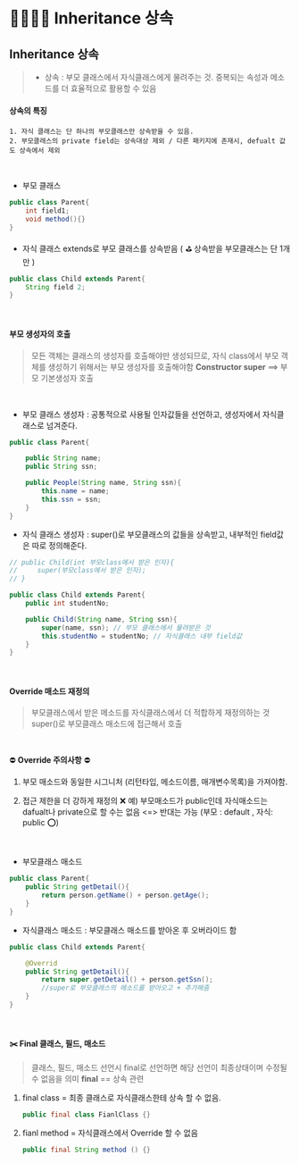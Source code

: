 # 👨‍👩‍👧‍👦 Inheritance 상속

## Inheritance 상속

> - 상속 : 부모 클래스에서 자식클래스에게 물려주는 것. 중복되는 속성과 메소드를 더 효율적으로 활용할 수 있음

#### 상속의 특징

    1. 자식 클래스는 단 하나의 부모클래스만 상속받을 수 있음.
    2. 부모클래스의 private field는 상속대상 제외 / 다른 패키지에 존재시, defualt 값도 상속에서 제외

<br />

- 부모 클래스

```java
public class Parent{
    int field1;
    void method(){}
}
```

- 자식 클래스
  extends로 부모 클래스를 상속받음 ( ⛳️ 상속받을 부모클래스는 단 1개만 )

```java
public class Child extends Parent{
    String field 2;
}
```

<br />

#### 부모 생성자의 호출

> 모든 객체는 클래스의 생성자를 호출해야만 생성되므로, 자식 class에서 부모 객체를 생성하기 위해서는 부모 생성자를 호출해야함
> **Constructor super** ==> 부모 기본생성자 호출

<br />

- 부모 클래스 생성자 : 공통적으로 사용될 인자값들을 선언하고, 생성자에서 자식클래스로 넘겨준다.

```java
public class Parent{

    public String name;
    public String ssn;

    public People(String name, String ssn){
        this.name = name;
        this.ssn = ssn;
    }
}
```

- 자식 클래스 생성자 : super()로 부모클래스의 값들을 상속받고, 내부적인 field값은 따로 정의해준다.

```java
// public Child(int 부모class에서 받은 인자){
//     super(부모class에서 받은 인자);
// }

public class Child extends Parent{
    public int studentNo;

    public Child(String name, String ssn){
        super(name, ssn); // 부모 클래스에서 물려받은 것
        this.studentNo = studentNo; // 자식클래스 내부 field값
    }
}

```

<br />

#### Override 매소드 재정의

> 부모클래스에서 받은 메소드를 자식클래스에서 더 적합하게 재정의하는 것
> super()로 부모클래스 매소드에 접근해서 호출

<br/>

⛔️ **Override 주의사항** ⛔️

1. 부모 매소드와 동일한 시그니처 (리턴타입, 메소드이름, 매개변수목록)을 가져야함.
2. 접근 제한을 더 강하게 재정의 ❌
   예) 부모매소드가 public인데 자식매소드는 dafualt나 private으로 할 수는 없음
   <=> 반대는 가능 (부모 : default , 자식: public ⭕️)

   <br />

- 부모클래스 매소드

```java
public class Parent{
    public String getDetail(){
        return person.getName() + person.getAge();
    }
}
```

- 자식클래스 매소드 : 부모클래스 매소드를 받아온 후 오버라이드 함

```java
public class Child extends Parent{

    @Overrid
    public String getDetail(){
        return super.getDetail() + person.getSsn();
        //super로 부모클래스의 메소드를 받아오고 + 추가해줌
    }
}
```

<br />

#### ✂️ Final 클래스, 필드, 매소드

> 클래스, 필드, 매소드 선언시 final로 선언하면 해당 선언이 최종상태이며 수정될 수 없음을 의미
> **final** == 상속 관련

1. final class = 최종 클래스로 자식클래스한테 상속 할 수 없음.
   ```java
   public final class FianlClass {}
   ```
2. fianl method = 자식클래스에서 Override 할 수 없음
   ```java
   public final String method () {}
   ```
